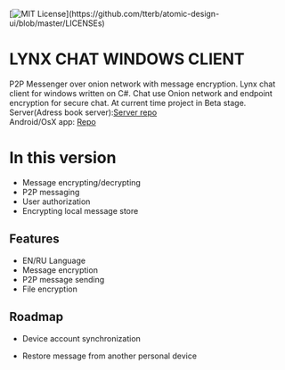 [![MIT License](https://img.shields.io/apm/l/atomic-design-ui.svg?)](https://github.com/tterb/atomic-design-ui/blob/master/LICENSEs)

# LYNX CHAT WINDOWS CLIENT

P2P Messenger over onion network with message encryption.
Lynx chat client for windows written on C#. Chat use Onion network and endpoint encryption for secure chat.
At current time project in Beta stage.
</br>
Server(Adress book server):[Server repo](https://github.com/MotozovArtyom/lynx-server)</br>
Android/OsX app: [Repo](https://github.com/MotozovArtyom/lynx-mobile-client)
# In this version
- Message encrypting/decrypting
- P2P messaging 
- User authorization
- Encrypting local message store
## Features

- EN/RU Language
- Message encryption
- P2P message sending
- File encryption


## Roadmap

- Device account synchronization

- Restore message from another personal device
